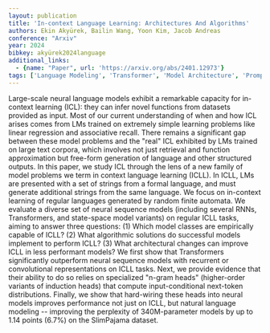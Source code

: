 ```yaml
---
layout: publication
title: 'In-context Language Learning: Architectures And Algorithms'
authors: Ekin Akyürek, Bailin Wang, Yoon Kim, Jacob Andreas
conference: "Arxiv"
year: 2024
bibkey: akyürek2024language
additional_links:
  - {name: "Paper", url: 'https://arxiv.org/abs/2401.12973'}
tags: ['Language Modeling', 'Transformer', 'Model Architecture', 'Prompting', 'In-Context Learning', 'Pretraining Methods']
---
```

Large-scale neural language models exhibit a remarkable capacity for
in-context learning (ICL): they can infer novel functions from datasets
provided as input. Most of our current understanding of when and how ICL arises
comes from LMs trained on extremely simple learning problems like linear
regression and associative recall. There remains a significant gap between
these model problems and the "real" ICL exhibited by LMs trained on large text
corpora, which involves not just retrieval and function approximation but
free-form generation of language and other structured outputs. In this paper,
we study ICL through the lens of a new family of model problems we term in
context language learning (ICLL). In ICLL, LMs are presented with a set of
strings from a formal language, and must generate additional strings from the
same language. We focus on in-context learning of regular languages generated
by random finite automata. We evaluate a diverse set of neural sequence models
(including several RNNs, Transformers, and state-space model variants) on
regular ICLL tasks, aiming to answer three questions: (1) Which model classes
are empirically capable of ICLL? (2) What algorithmic solutions do successful
models implement to perform ICLL? (3) What architectural changes can improve
ICLL in less performant models? We first show that Transformers significantly
outperform neural sequence models with recurrent or convolutional
representations on ICLL tasks. Next, we provide evidence that their ability to
do so relies on specialized "n-gram heads" (higher-order variants of induction
heads) that compute input-conditional next-token distributions. Finally, we
show that hard-wiring these heads into neural models improves performance not
just on ICLL, but natural language modeling -- improving the perplexity of
340M-parameter models by up to 1.14 points (6.7%) on the SlimPajama dataset.
